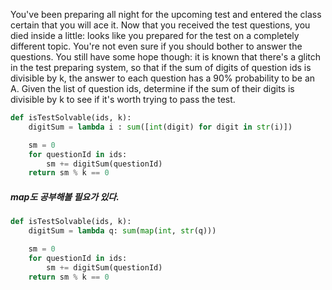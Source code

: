 You've been preparing all night for the upcoming test and entered the class certain that you will ace it. Now that you received the test questions, you died inside a little: looks like you prepared for the test on a completely different topic.
You're not even sure if you should bother to answer the questions. You still have some hope though: it is known that there's a glitch in the test preparing system, so that if the sum of digits of question ids is divisible by k, the answer to each question has a 90% probability to be an A.
Given the list of question ids, determine if the sum of their digits is divisible by k to see if it's worth trying to pass the test.

```python
def isTestSolvable(ids, k):
    digitSum = lambda i : sum([int(digit) for digit in str(i)])

    sm = 0
    for questionId in ids:
        sm += digitSum(questionId)
    return sm % k == 0
```

##### map도 공부해볼 필요가 있다.
```python
def isTestSolvable(ids, k):
    digitSum = lambda q: sum(map(int, str(q)))

    sm = 0
    for questionId in ids:
        sm += digitSum(questionId)
    return sm % k == 0
```